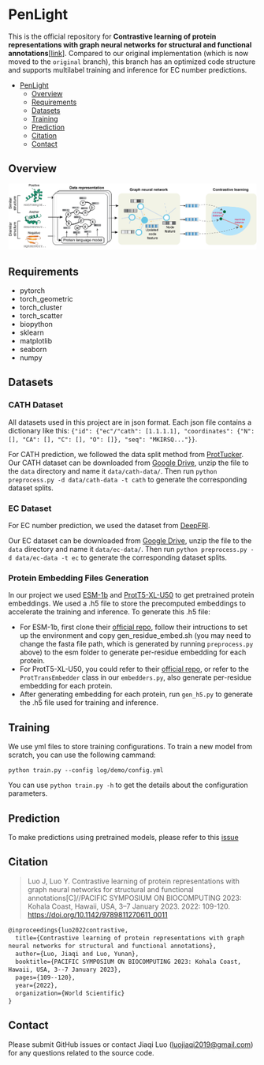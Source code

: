 # PenLight
This is the official repository for **Contrastive learning of protein representations with graph neural networks for structural and functional annotations**[[link](https://doi.org/10.1142/9789811270611_0011)]. Compared to our original implementation (which is now moved to the `original` branch), this branch has an optimized code structure and supports multilabel training and inference for EC number predictions.
- [PenLight](#penlight)
  - [Overview](#overview)
  - [Requirements](#requirements)
  - [Datasets](#datasets)
  - [Training](#training)
  - [Prediction](#prediction)
  - [Citation](#citation)
  - [Contact](#contact)

## Overview
![overview](assets/overview.png)

## Requirements
- pytorch
- torch_geometric
- torch_cluster
- torch_scatter
- biopython
- sklearn
- matplotlib
- seaborn
- numpy

## Datasets
### CATH Dataset
All datasets used in this project are in json format. Each json file contains a dictionary like this: `{"id": {"ec"/"cath": [1.1.1.1], "coordinates": {"N": [], "CA": [], "C": [], "O": []}, "seq": "MKIRSQ..."}}`. 

For CATH prediction, we followed the data split method from [ProtTucker](https://www.biorxiv.org/content/10.1101/2021.11.14.468528v1). Our CATH dataset can be downloaded from [Google Drive](https://drive.google.com/file/d/1QtNKcaGM6opncR6_y-ZPwG7kcPIOaAVx/view?usp=sharing), unzip the file to the `data` directory and name it `data/cath-data/`. Then run `python preprocess.py -d data/cath-data -t cath` to generate the corresponding dataset splits.

### EC Dataset
For EC number prediction, we used the dataset from [DeepFRI](https://www.nature.com/articles/s41467-021-23303-9).

Our EC dataset can be downloaded from [Google Drive](https://drive.google.com/file/d/1Bh0S9EiqSyaNMU5SFHTpy6LcN2k6rq6P/view?usp=sharing), unzip the file to the `data` directory and name it `data/ec-data/`. Then run `python preprocess.py -d data/ec-data -t ec` to generate the corresponding dataset splits.

### Protein Embedding Files Generation
In our project we used [ESM-1b](https://github.com/facebookresearch/esm) and [ProtT5-XL-U50](https://github.com/agemagician/ProtTrans) to get pretrained protein embeddings. We used a .h5 file to store the precomputed embeddings to accelerate the training and inference. To generate this .h5 file:
- For ESM-1b, first clone their [official repo](https://github.com/facebookresearch/esm), follow their intructions to set up the environment and copy gen_residue_embed.sh (you may need to change the fasta file path, which is generated by running `preprocess.py` above) to the esm folder to generate per-residue embedding for each protein.
- For ProtT5-XL-U50, you could refer to their [official repo](https://github.com/agemagician/ProtTrans), or refer to the `ProtTransEmbedder` class in our `embedders.py`, also generate per-residue embedding for each protein.
- After generating embedding for each protein, run `gen_h5.py` to generate the .h5 file used for training and inference.

## Training
We use yml files to store training configurations. To train a new model from scratch, you can use the following cammand:
```
python train.py --config log/demo/config.yml
```
You can use `python train.py -h` to get the details about the configuration parameters.

## Prediction
To make predictions using pretrained models, please refer to this [issue](https://github.com/luo-group/PenLight/issues/2)

## Citation
>Luo J, Luo Y. Contrastive learning of protein representations with graph neural networks for structural and functional annotations[C]//PACIFIC SYMPOSIUM ON BIOCOMPUTING 2023: Kohala Coast, Hawaii, USA, 3–7 January 2023. 2022: 109-120. https://doi.org/10.1142/9789811270611_0011
```
@inproceedings{luo2022contrastive,
  title={Contrastive learning of protein representations with graph neural networks for structural and functional annotations},
  author={Luo, Jiaqi and Luo, Yunan},
  booktitle={PACIFIC SYMPOSIUM ON BIOCOMPUTING 2023: Kohala Coast, Hawaii, USA, 3--7 January 2023},
  pages={109--120},
  year={2022},
  organization={World Scientific}
}
```

## Contact
Please submit GitHub issues or contact Jiaqi Luo (luojiaqi2019@gmail.com) for any questions related to the source code.